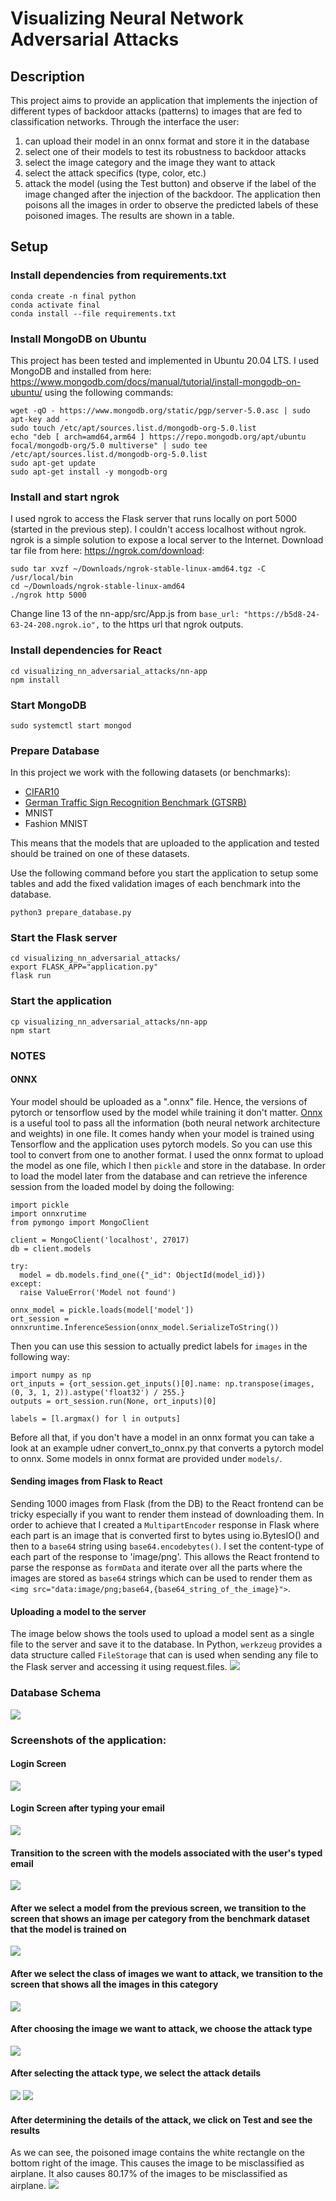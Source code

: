 # Visualizing Neural Network Adversarial Attacks

## Description
This project aims to provide an application that implements the injection of different types of backdoor attacks (patterns) to images that are fed to classification networks. Through the interface the user: 
1) can upload their model in an onnx format and store it in the database
2) select one of their models to test its robustness to backdoor attacks
3) select the image category and the image they want to attack
4) select the attack specifics (type, color, etc.)
5) attack the model (using the Test button) and observe if the label of the image changed after the injection of the backdoor. The application then poisons all the images in order to observe the predicted labels of these poisoned images. The results are shown in a table. 

## Setup
### Install dependencies from requirements.txt
```
conda create -n final python
conda activate final
conda install --file requirements.txt 
```

### Install MongoDB on Ubuntu
This project has been tested and implemented in Ubuntu 20.04 LTS. I used MongoDB and installed from here: https://www.mongodb.com/docs/manual/tutorial/install-mongodb-on-ubuntu/ using the following commands:
```
wget -qO - https://www.mongodb.org/static/pgp/server-5.0.asc | sudo apt-key add -
sudo touch /etc/apt/sources.list.d/mongodb-org-5.0.list
echo "deb [ arch=amd64,arm64 ] https://repo.mongodb.org/apt/ubuntu focal/mongodb-org/5.0 multiverse" | sudo tee /etc/apt/sources.list.d/mongodb-org-5.0.list
sudo apt-get update
sudo apt-get install -y mongodb-org
```
### Install and start ngrok
I used ngrok to access the Flask server that runs locally on port 5000 (started in the previous step). I couldn't access localhost without ngrok. ngrok is a simple solution to expose a local server to the Internet. Download tar file from here: https://ngrok.com/download:
```
sudo tar xvzf ~/Downloads/ngrok-stable-linux-amd64.tgz -C /usr/local/bin
cd ~/Downloads/ngrok-stable-linux-amd64
./ngrok http 5000
```
Change line 13 of the nn-app/src/App.js from 
`base_url: "https://b5d8-24-63-24-208.ngrok.io",` to the https url that ngrok outputs.

### Install dependencies for React
```
cd visualizing_nn_adversarial_attacks/nn-app 
npm install
```

### Start MongoDB
```
sudo systemctl start mongod
```

### Prepare Database
In this project we work with the following datasets (or benchmarks):
- [CIFAR10](https://www.cs.toronto.edu/~kriz/cifar.html)
- [German Traffic Sign Recognition Benchmark (GTSRB)](https://benchmark.ini.rub.de/)
- MNIST
- Fashion MNIST

This means that the models that are uploaded to the application and tested should be trained on one of these datasets.

Use the following command before you start the application to setup some tables and add the fixed validation images of each benchmark into the database.
```
python3 prepare_database.py
```

### Start the Flask server
```
cd visualizing_nn_adversarial_attacks/
export FLASK_APP="application.py"
flask run
```

### Start the application
```
cp visualizing_nn_adversarial_attacks/nn-app
npm start
```

### NOTES 
#### ONNX
Your model should be uploaded as a ".onnx" file. Hence, the versions of pytorch or tensorflow used by the model while training it don't matter. [Onnx](https://onnx.ai/) is a  useful tool to pass all the information (both neural network architecture and weights) in one file. It comes handy when your model is trained using Tensorflow and the application uses pytorch models. So you can use this tool to convert from one to another format. I used the onnx format to upload the model as one file, which I then `pickle` and store in the database. In order to load the model later from the database and can retrieve the inference session from the loaded model by doing the following:

```
import pickle
import onnxrutime
from pymongo import MongoClient

client = MongoClient('localhost', 27017)
db = client.models

try:
  model = db.models.find_one({"_id": ObjectId(model_id)})
except:
  raise ValueError('Model not found')

onnx_model = pickle.loads(model['model'])
ort_session = onnxruntime.InferenceSession(onnx_model.SerializeToString())
```

Then you can use this session to actually predict labels for `images` in the following way:
```
import numpy as np
ort_inputs = {ort_session.get_inputs()[0].name: np.transpose(images, (0, 3, 1, 2)).astype('float32') / 255.}
outputs = ort_session.run(None, ort_inputs)[0]

labels = [l.argmax() for l in outputs]
```

Before all that, if you don't have a model in an onnx format you can take a look at an example udner convert_to_onnx.py that converts a pytorch model to onnx. Some models in onnx format are provided under `models/`.

#### Sending images from Flask to React
Sending 1000 images from Flask (from the DB) to the React frontend can be tricky especially if you want to render them instead of downloading them. In order to achieve that I created a `MultipartEncoder` response in Flask where each part is an image that is converted first to bytes using io.BytesIO() and then to a `base64` string using `base64.encodebytes()`. I set the content-type of each part of the response to 'image/png'. This allows the React frontend to parse the response as `formData` and iterate over all the parts where the images are stored as `base64` strings which can be used to render them as `<img src="data:image/png;base64,{base64_string_of_the_image}">`.

#### Uploading a model to the server
The image below shows the tools used to upload a model sent as a single file to the server and save it to the database. In Python, `werkzeug` provides a data structure called `FileStorage` that can is used when sending any file to the Flask server and accessing it using request.files. 
<img src="https://github.com/pkiourti/visualizing_nn_adversarial_attacks/blob/main/screenshots/architecture-upload-functionality.png">

### Database Schema
<img src="https://github.com/pkiourti/visualizing_nn_adversarial_attacks/blob/main/screenshots/db-schema.png">

### Screenshots of the application:
#### Login Screen
<img src="https://github.com/pkiourti/visualizing_nn_adversarial_attacks/blob/main/screenshots/login.png">

#### Login Screen after typing your email
<img src="https://github.com/pkiourti/visualizing_nn_adversarial_attacks/blob/main/screenshots/login-data.png">

#### Transition to the screen with the models associated with the user's typed email
<img src="https://github.com/pkiourti/visualizing_nn_adversarial_attacks/blob/main/screenshots/models_table.png">

#### After we select a model from the previous screen, we transition to the screen that shows an image per category from the benchmark dataset that the model is trained on
<img src="https://github.com/pkiourti/visualizing_nn_adversarial_attacks/blob/main/screenshots/image_categories.png">

#### After we select the class of images we want to attack, we transition to the screen that shows all the images in this category
<img src="https://github.com/pkiourti/visualizing_nn_adversarial_attacks/blob/main/screenshots/images.png">

#### After choosing the image we want to attack, we choose the attack type
<img src="https://github.com/pkiourti/visualizing_nn_adversarial_attacks/blob/main/screenshots/attack-page.png">

#### After selecting the attack type, we select the attack details
<img src="https://github.com/pkiourti/visualizing_nn_adversarial_attacks/blob/main/screenshots/attack-page-form.png">
<img src="https://github.com/pkiourti/visualizing_nn_adversarial_attacks/blob/main/screenshots/attack-page-form-with-data.png">

#### After determining the details of the attack, we click on Test and see the results
As we can see, the poisoned image contains the white rectangle on the bottom right of the image. This causes the image to be misclassified as airplane. It also causes 80.17% of the images to be misclassified as airplane.
<img src="https://github.com/pkiourti/visualizing_nn_adversarial_attacks/blob/main/screenshots/results.png">

